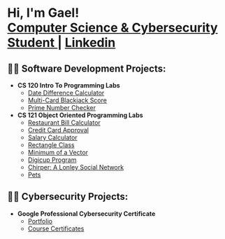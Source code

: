 <h1>Hi, I'm Gael! <br/><a href="https://github.com/alejandro-garf">Computer Science & Cybersecurity Student </a> | <a href="https://www.linkedin.com/in/gael-alejandro-fonseca/">Linkedin</a>

<h2>👨‍💻 Software Development Projects:</h2>

- <b>CS 120 Intro To Programming Labs</b>
  - [Date Difference Calculator](https://github.com/cpsc-spring-2023/cpsc-120-lab-03-alejandro-sora/tree/main/part-2)
  - [Multi-Card Blackjack Score](https://github.com/cpsc-spring-2023/cpsc-120-lab-07-alejandro-albert/tree/main/part-2)
  - [Prime Number Checker](https://github.com/cpsc-spring-2023/cpsc-120-lab-08-albert-and-alejandro/tree/main/part-2)
- <b>CS 121 Object Oriented Programming Labs</b>
  - [Restaurant Bill Calculator](https://github.com/CSUF-CPSC121L-2023F/lab-01-alejandro-garf/tree/main/prob01)
  - [Credit Card Approval](https://github.com/CSUF-CPSC121L-2023F/lab-01-alejandro-garf/tree/main/prob01)
  - [Salary Calculator](https://github.com/CSUF-CPSC121L-2023F/lab03-alejandro-garf/tree/main/prob02)
  - [Rectangle Class](https://github.com/CSUF-CPSC121L-2023F/lab-04-alejandro-garf/tree/main/prob02)
  - [Minimum of a Vector](https://github.com/CSUF-CPSC121L-2023F/lab-05-alejandro-garf/tree/main/prob01)
  - [Digicup Program](https://github.com/CSUF-CPSC121L-2023F/lab-06-alejandro-garf/tree/main/prob02)
  - [Chirper: A Lonley Social Network](https://github.com/CSUF-CPSC121L-2023F/lab-07-alejandro-garf/tree/main/prob02)
  - [Pets](https://github.com/CSUF-CPSC121L-2023F/lab-08-alejandro-garf/tree/main/prob02)
 <h2>👨‍💻 Cybersecurity Projects:</h2>

 - <b>Google Professional Cybersecurity Certificate</b>
   - [Portfolio](https://github.com/alejandro-garf/GoogleCybersecurityPortfolio/blob/main/README.md)
   - [Course Certificates](https://github.com/alejandro-garf/Certificates/blob/main/README.md)



<!--
**joshmadakor1/joshmadakor1** is a ✨ _special_ ✨ repository because its `README.md` (this file) appears on your GitHub profile.

Here are some ideas to get you started:

- 🔭 I’m currently working on ...
- 🌱 I’m currently learning ...
- 👯 I’m looking to collaborate on ...
- 🤔 I’m looking for help with ...
- 💬 Ask me about ...
- 📫 How to reach me: ...
- 😄 Pronouns: ...
- ⚡ Fun fact: ...
-->
